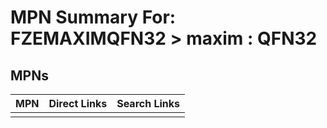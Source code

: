 



# MPN Summary For: FZEMAXIMQFN32 > maxim : QFN32

## MPNs
  

|MPN|Direct Links|Search Links|
| :--- | :--- | :--- |
||||

